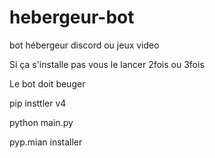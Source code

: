 # hebergeur-bot
bot hébergeur discord ou jeux video 

Si ça s'installe pas vous le lancer 2fois ou 3fois

Le bot doit beuger 


pip insttler v4





python main.py






pyp.mian installer

